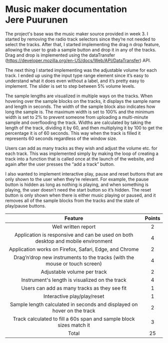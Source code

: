 # Music maker documentation <br> Jere Puurunen

The project's base was the music maker source provided in week 3. I started by removing the radio track selectors since they’re not needed to select the tracks. After that, I started implementing the drag n drop feature, allowing the user to grab a sample button and drop it in any of the tracks. Drag and drop is implemented using the dataTransfer (https://developer.mozilla.org/en-US/docs/Web/API/DataTransfer) API.

The next thing I started implementing was the adjustable volume for each track. I ended up using the input type range element since it’s easy to understand what it does even without a label, and it’s pretty easy to implement. The slider is set to step between 5% volume levels.

The sample lengths are visualized in multiple ways on the tracks. When hovering over the sample blocks on the tracks, it displays the sample name and length in seconds. The width of the sample block also indicates how long the sample is. The maximum width is set to 100% and the minimum width is set to 2% to prevent someone from uploading a multi-minute sample and overflooding the track. Widths are calculated by taking the length of the track, dividing it by 60, and then multiplying it by 100 to get the percentage it is of 60 seconds. This way when the track is filled it represents 60 seconds regardless of the window size.

Users can add as many tracks as they wish and adjust the volume etc. for each track. This was implemented simply by making the loop of creating a track into a function that is called once at the launch of the website, and again after the user presses the “add a track” button.

I also wanted to implement interactive play, pause and reset buttons that are only shown to the user when they’re relevant. For example, the pause button is hidden as long as nothing is playing, and when something is playing, the user doesn’t need the start button so it’s hidden. The reset button is only shown when there is either music playing or paused, and it removes all of the sample blocks from the tracks and the state of play/pause buttons.

| Feature | Points |
| :-----: | :----: |
| Well written report | 2 |
| Application is responsive and can be used on both desktop and mobile environment | 4 |
| Application works on Firefox, Safari, Edge, and Chrome | 2 |
| Drag’n’drop new instruments to the tracks (with the mouse or touch screen) | 4 |
| Adjustable volume per track | 2 |
| Instrument's length is visualized on the track | 4 |
| Users can add as many tracks as they see fit | 1 |
| Interactive play/play/reset | 1 |
| Sample length calculated in seconds and displayed on hover on the track | 2 |
| Track calculated to fill a 60s span and sample block sizes match it | 3 |
| Total | 25 |
